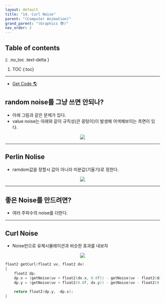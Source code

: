 ```yaml
---
layout: default
title: "14. Curl Noise"
parent: "(Computer Animation)"
grand_parent: "(Graphics 😎)"
nav_order: 2
---
```


## Table of contents
{: .no_toc .text-delta }

1. TOC
{:toc}

---

* [Get Code 🌎](https://github.com/Arthur880708/Graphics_Part4/blob/main/Examples/Ex1602_CurlNoise.h)

## random noise를 그냥 쓰면 안되나?

* 아래 그림과 같은 문제가 있다.
* value noise는 아래와 같이 규칙성(큰 뭉텅이)이 발생해 어색해보이는 측면이 있다.

<p align="center">
  <img src="https://taehyungs-programming-blog.github.io/blog/assets/images/graphics/part4/p4-14-1.png"/>
</p>

---

## Perlin Nolise

* ramdom값을 정할시 값이 아니라 미분값(기울기)로 정한다.

<p align="center">
  <img src="https://taehyungs-programming-blog.github.io/blog/assets/images/graphics/part4/p4-14-2.png"/>
</p>

---

## 좋은 Noise를 만드려면?

* 여러 주파수의 noise를 더한다.

---

## Curl Noise

* Noise만으로 유체시뮬레이션과 비슷한 효과를 내보자

<p align="center">
  <img src="https://taehyungs-programming-blog.github.io/blog/assets/images/graphics/part4/p4-14-1.gif"/>
</p>

```cpp
float2 getCurl(float2 uv, float2 dx)
{
    float2 dp;
    dp.x = (getNoise(uv + float2(dx.x, 0.0f)) - getNoise(uv - float2(dx.x, 0.0f))) / (0.5f * dx.x);
    dp.y = (getNoise(uv + float2(0.0f, dx.y)) - getNoise(uv - float2(0.0f, dx.y))) / (0.5f * dx.y);
    
    return float2(dp.y, -dp.x);
}
```